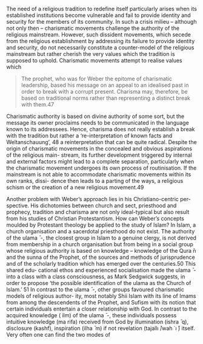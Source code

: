 The need of a religious tradition to redefine itself particularly arises when its established institutions become vulnerable and fail to provide identity and security for the members of its community. In such a crisis milieu – although not only then – charismatic movements challenge the authority of the religious mainstream. However, such dissident movements, which secede from the religious establishment by addressing its failure to provide identity and security, do not necessarily constitute a counter-model of the religious mainstream but rather cherish the very values which the tradition is supposed to uphold. Charismatic movements attempt to realise values which

> The prophet, who was for Weber the epitome of charismatic leadership, based his message on an appeal to an idealised past in order to break with a corrupt present. Charisma may, therefore, be based on traditional norms rather than representing a distinct break with them.47

Charismatic authority is based on divine authority of some sort, but the message its owner proclaims needs to be communicated in the language known to its addressees. Hence, charisma does not really establish a break with the tradition but rather a ‘re-interpretation of known facts and Weltanschauung’, 48 a reinterpretation that can be quite radical. Despite the origin of charismatic  movements in the concealed and obvious aspirations of the religious main- stream, its further development triggered by internal and external factors  might lead to a complete separation, particularly when the charismatic movement undergoes its own process of routinisation. If the mainstream is  not able to accommodate charismatic movements within its own ranks, dissi- dence then leads to a parting of the ways, a religious schism or the creation of  a new religious movement.49

Another problem with Weber’s approach lies in his Christiano-centric per- spective. His dichotomies between church and sect, priesthood and prophecy,  tradition and charisma are not only ideal-typical but also result from his studies of Christian Protestantism. How can Weber’s concepts moulded by Protestant theology be applied to the study of Islam? In Islam, a church organisation and a sacerdotal priesthood do not exist. The authority of the  ulama ̄ -, the closest group in Islam to a genuine clergy, is not derived from  membership in a church organisation but from being in a social group whose religious authority is based on knowledge – knowledge of the Qura ̄n and the sunna of the Prophet, of the sources and methods of jurisprudence and of the  scholarly tradition which has emerged over the centuries.50 This shared edu- cational ethos and experienced socialisation made the ulama ̄ -into a class  with a class consciousness, as Mark Sedgwick suggests, in order to propose ‘the possible identification of the ulama as the Church of Islam.’  51 In contrast  to the ulama ̄ -, other groups favoured charismatic models of religious author- ity, most notably Shii Islam with its line of Imams from among the descendents  of the Prophet, and Sufism with its notion that certain individuals entertain a closer relationship with God. In contrast to the acquired knowledge ( ilm) of  the ulama ̄ -, these individuals possess intuitive knowledge (ma rifa) received  from God by illumination (ishra ̄ q), disclosure (kashf), inspiration (ilha ̄ m) if not revelation (tajallı ̄/wah ̇  ı ̄) itself. Very often one can find the two modes of
